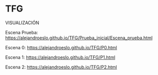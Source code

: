 # TFG

VISUALIZACIÓN

Escena Prueba:
https://alejandroeslo.github.io/TFG/Prueba_inicial/Escena_prueba.html

Escena 0:
https://alejandroeslo.github.io/TFG/P0.html

Escena 1:
https://alejandroeslo.github.io/TFG/P1.html

Escena 2:
https://alejandroeslo.github.io/TFG/P2.html
